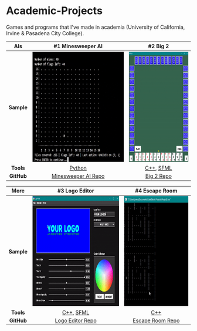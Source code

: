 # Academic-Projects

Games and programs that I've made in academia (University of California, Irvine & Pasadena City College).

AIs | #1 Minesweeper AI | #2 Big 2
:-------------------------:|:-------------------------:|:-------------------------:
**Sample** | [<img src="Samples/Minesweeper AI Demo.gif" height='300'/>](https://github.com/JonathanCNg/Minesweeper-AI) | [<img src="Samples/Big2Demo-08-21-2022.gif" height='300'/>](https://github.com/JonathanCNg/Big-2-Game#readme)
**Tools** | [Python](https://www.python.org/) | [C++](https://www.cplusplus.com/), [SFML](https://www.sfml-dev.org/)
**GitHub** | [Minesweeper AI Repo](https://github.com/JonathanCNg/Minesweeper-AI) | [Big 2 Repo](https://github.com/JonathanCNg/Big-2-Game)



More | #3 Logo Editor | #4 Escape Room 
:-------------------------:|:-------------------------:|:-------------------------:
**Sample** | [<img src="Samples/logomaker-sample-2x.gif" height='300'/>](https://github.com/JonathanCNg/Logo-Editor#readme) | [<img src="Samples/escaperoom-sample-crop-3x.gif" height='300'/>](https://github.com/JonathanCNg/Escape-Room-Game)
**Tools** | [C++](https://www.cplusplus.com/), [SFML](https://www.sfml-dev.org/) | [C++](https://www.cplusplus.com/)
**GitHub** | [Logo Editor Repo](https://github.com/JonathanCNg/Logo-Editor) | [Escape Room Repo](https://github.com/JonathanCNg/Escape-Room-Game)
